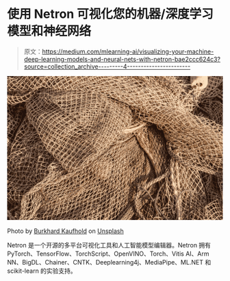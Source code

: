 # 使用 Netron 可视化您的机器/深度学习模型和神经网络

> 原文：<https://medium.com/mlearning-ai/visualizing-your-machine-deep-learning-models-and-neural-nets-with-netron-bae2ccc624c3?source=collection_archive---------4----------------------->

![](img/764ad12adf5dc544b5a5caa5d37deaa3.png)

Photo by [Burkhard Kaufhold](https://unsplash.com/@bkaufhold?utm_source=medium&utm_medium=referral) on [Unsplash](https://unsplash.com?utm_source=medium&utm_medium=referral)

Netron 是一个开源的多平台可视化工具和人工智能模型编辑器。Netron 拥有 PyTorch、TensorFlow、TorchScript、OpenVINO、Torch、Vitis AI、Arm NN、BigDL、Chainer、CNTK、Deeplearning4j、MediaPipe、ML.NET 和 scikit-learn 的实验支持。